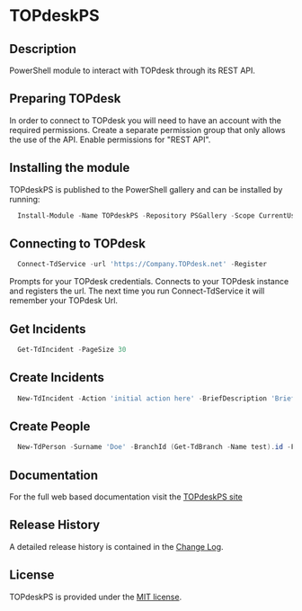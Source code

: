 # TOPdeskPS

## Description

PowerShell module to interact with TOPdesk through its REST API.

## Preparing TOPdesk

In order to connect to TOPdesk you will need to have an account with the required permissions. Create a separate permission group that only allows the use of the API. Enable permissions for "REST API".

## Installing the module
TOPdeskPS is published to the PowerShell gallery and can be installed by running:
```powershell
  Install-Module -Name TOPdeskPS -Repository PSGallery -Scope CurrentUser
``` 

## Connecting to TOPdesk
```powershell
  Connect-TdService -url 'https://Company.TOPdesk.net' -Register
```
Prompts for your TOPdesk credentials.
Connects to your TOPdesk instance and registers the url. The next time you run Connect-TdService it will remember your TOPdesk Url.

## Get Incidents
```powershell
  Get-TdIncident -PageSize 30
```

## Create Incidents
```powershell
  New-TdIncident -Action 'initial action here' -BriefDescription 'Brief description here' -CallerEmail 'user@company.com'
```

## Create People
```powershell
  New-TdPerson -Surname 'Doe' -BranchId (Get-TdBranch -Name test).id -FirstName 'John'
```

## Documentation
For the full web based documentation visit the [TOPdeskPS site](https://andrewpla.github.io/TOPdeskPS) 

## Release History

A detailed release history is contained in the [Change Log](CHANGELOG.md).

## License

TOPdeskPS is provided under the [MIT license](LICENSE.md).

